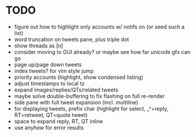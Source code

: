 # TODO

- figure out how to highlight only accounts w/ notifs on (or seed such a list)
- word truncation on tweets pane, plus triple dot
- show threads as [n]
- consider moving to GUI already? or maybe see how far unicode gfx can go
- page up/page down tweets
- index tweets? for vim style jump
- priority accounts (highlight, show condensed listing)
- adjust timestamps to local tz
- expand images/replies/QTs/related tweets
- maybe solve double-buffering to fix flashing on full re-render
- side pane with full tweet expansion (incl. multiline)
- for displaying tweets, prefix char (highlight for select, _^=reply, RT=retweet, QT=quote tweet)
- space to expand reply, RT, QT inline
- use anyhow for error results